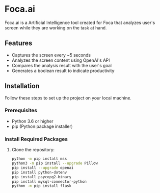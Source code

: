# Foca.ai

Foca.ai is a Artificial Intelligence tool created for Foca that analyzes user's screen while they are working on the task at hand.

## Features

- Captures the screen every ~5 seconds
- Analyzes the screen content using OpenAI's API
- Compares the analysis result with the user's goal
- Generates a boolean result to indicate productivity

## Installation

Follow these steps to set up the project on your local machine.

### Prerequisites

- Python 3.6 or higher
- pip (Python package installer)

### Install Required Packages

1. Clone the repository:

   ```sh
   python -m pip install mss
   python3 -m pip install --upgrade Pillow
   pip install --upgrade openai
   pip install python-dotenv
   pip install psycopg2-binary
   pip install mysql-connector-python
   python -m pip install flask
   ```
